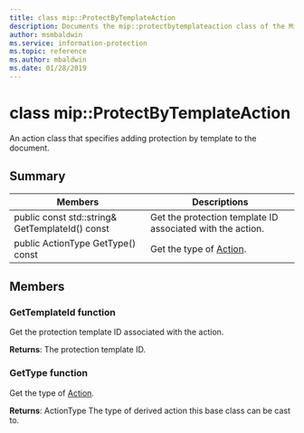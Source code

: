 ```yaml
---
title: class mip::ProtectByTemplateAction 
description: Documents the mip::protectbytemplateaction class of the Microsoft Information Protection (MIP) SDK.
author: msmbaldwin
ms.service: information-protection
ms.topic: reference
ms.author: mbaldwin
ms.date: 01/28/2019
---
```


# class mip::ProtectByTemplateAction 
An action class that specifies adding protection by template to the document.
  
## Summary
 Members                        | Descriptions                                
--------------------------------|---------------------------------------------
public const std::string& GetTemplateId() const  |  Get the protection template ID associated with the action.
public ActionType GetType() const  |  Get the type of [Action](class_mip_action.md).

## Members
  
### GetTemplateId function
Get the protection template ID associated with the action.

  
**Returns**: The protection template ID.


### GetType function
Get the type of [Action](class_mip_action.md).

  
**Returns**: ActionType The type of derived action this base class can be cast to.
